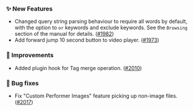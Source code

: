 ### ✨ New Features
* Changed query string parsing behaviour to require all words by default, with the option to `or` keywords and exclude keywords. See the `Browsing` section of the manual for details. ([#1982](https://github.com/stashapp/stash/pull/1982))
* Add forward jump 10 second button to video player. ([#1973](https://github.com/stashapp/stash/pull/1973))

### 🎨 Improvements
* Added plugin hook for Tag merge operation. ([#2010](https://github.com/stashapp/stash/pull/2010))

### 🐛 Bug fixes
* Fix "Custom Performer Images" feature picking up non-image files. ([#2017](https://github.com/stashapp/stash/pull/2017))
